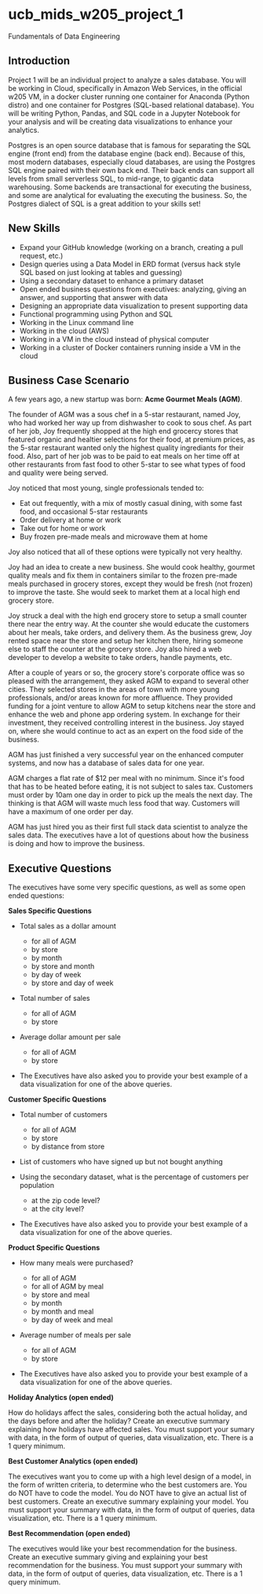 # ucb_mids_w205_project_1
Fundamentals of Data Engineering

## Introduction

Project 1 will be an individual project to analyze a sales database.  You will be working in Cloud, specifically in Amazon Web Services, in the official w205 VM, in a docker cluster running one container for Anaconda (Python distro) and one container for Postgres (SQL-based relational database).   You will be writing Python, Pandas, and SQL code in a Jupyter Notebook for your analysis and will be creating data visualizations to enhance your analytics.

Postgres is an open source database that is famous for separating the SQL engine (front end) from the database engine (back end).  Because of this, most modern databases, especially cloud databases, are using the Postgres SQL engine paired with their own back end.  Their back ends can support all levels from small serverless SQL, to mid-range, to gigantic data warehousing.  Some backends are transactional for executing the business, and some are analytical for evaluating the executing the business.  So, the Postgres dialect of SQL is a great addition to your skills set!

## New Skills

* Expand your GitHub knowledge (working on a branch, creating a pull request, etc.)
* Design queries using a Data Model in ERD format (versus hack style SQL based on just looking at tables and guessing)
* Using a secondary dataset to enhance a primary dataset
* Open ended business questions from executives: analyzing, giving an answer, and supporting that answer with data
* Designing an appropriate data visualization to present supporting data
* Functional programming using Python and SQL
* Working in the Linux command line
* Working in the cloud (AWS)
* Working in a VM in the cloud instead of physical computer
* Working in a cluster of Docker containers running inside a VM in the cloud

## Business Case Scenario

A few years ago, a new startup was born: **Acme Gourmet Meals (AGM)**.

The founder of AGM was a sous chef in a 5-star restaurant, named Joy, who had worked her way up from dishwasher to cook to sous chef.  As part of her job, Joy frequently shopped at the high end grocercy stores that featured organic and healtier selections for their food, at premium prices, as the 5-star restaurant wanted only the highest quality ingrediants for their food.  Also, part of her job was to be paid to eat meals on her time off at other restaurants from fast food to other 5-star to see what types of food and quality were being served.  

Joy noticed that most young, single professionals tended to:  
* Eat out frequently, with a mix of mostly casual dining, with some fast food, and occasional 5-star restaurants
* Order delivery at home or work
* Take out for home or work
* Buy frozen pre-made meals and microwave them at home

Joy also noticed that all of these options were typically not very healthy.

Joy had an idea to create a new business.  She would cook healthy, gourmet quality meals and fix them in containers similar to the frozen pre-made meals purchased in grocery stores, except they would be fresh (not frozen) to improve the taste.  She would seek to market them at a local high end grocery store. 

Joy struck a deal with the high end grocery store to setup a small counter there near the entry way. At the counter she would educate the customers about her meals, take orders, and delivery them.  As the business grew, Joy rented space near the store and setup her kitchen there, hiring someone else to staff the counter at the grocery store.  Joy also hired a web developer to develop a website to take orders, handle payments, etc.

After a couple of years or so, the grocery store's corporate office was so pleased with the arrangement, they asked AGM to expand to several other cities.  They selected stores in the areas of town with more young professionals, and/or areas known for more affluence.  They provided funding for a joint venture to allow AGM to setup kitchens near the store and enhance the web and phone app ordering system. In exchange for their investment, they received controlling interest in the business.  Joy stayed on, where she would continue to act as an expert on the food side of the business.

AGM has just finished a very successful year on the enhanced computer systems, and now has a database of sales data for one year.

AGM charges a flat rate of $12 per meal with no minimum. Since it's food that has to be heated before eating, it is not subject to sales tax.  Customers must order by 10am one day in order to pick up the meals the next day. The thinking is that AGM will waste much less food that way.  Customers will have a maximum of one order per day.  

AGM has just hired you as their first full stack data scientist to analyze the sales data. The executives have a lot of questions about how the business is doing and how to improve the business.

## Executive Questions

The executives have some very specific questions, as well as some open ended questions:

**Sales Specific Questions**

* Total sales as a dollar amount
  * for all of AGM
  * by store
  * by month
  * by store and month
  * by day of week
  * by store and day of week

* Total number of sales
  * for all of AGM
  * by store

* Average dollar amount per sale
  * for all of AGM
  * by store

* The Executives have also asked you to provide your best example of a data visualization for one of the above queries.

**Customer Specific Questions**

* Total number of customers 
  * for all of AGM
  * by store
  * by distance from store

* List of customers who have signed up but not bought anything

* Using the secondary dataset, what is the percentage of customers per population
  * at the zip code level?
  * at the city level?

* The Executives have also asked you to provide your best example of a data visualization for one of the above queries.

**Product Specific Questions**

* How many meals were purchased?
  * for all of AGM
  * for all of AGM by meal
  * by store and meal
  * by month
  * by month and meal
  * by day of week and meal
  
* Average number of meals per sale
  * for all of AGM
  * by store

* The Executives have also asked you to provide your best example of a data visualization for one of the above queries.

**Holiday Analytics (open ended)**

How do holidays affect the sales, considering both the actual holiday, and the days before and after the holiday?  Create an executive summary explaining how holidays have affected sales.  You must support your sumary with data, in the form of output of queries, data visualization, etc.  There is a 1 query minimum.

**Best Customer Analytics (open ended)** 

The executives want you to come up with a high level design of a model, in the form of written criteria, to determine who the best customers are.  You do NOT have to code the model.  You do NOT have to give an actual list of best customers. Create an executive summary explaining your model.  You must support your summary with data, in the form of output of queries, data visualization, etc.  There is a 1 query minimum.

**Best Recommendation (open ended)**

The executives would like your best recommendation for the business.  Create an executive summary giving and explaining your best recommendation for the business.  You must support your summary with data, in the form of output of queries, data visualization, etc.  There is a 1 query minimum.

